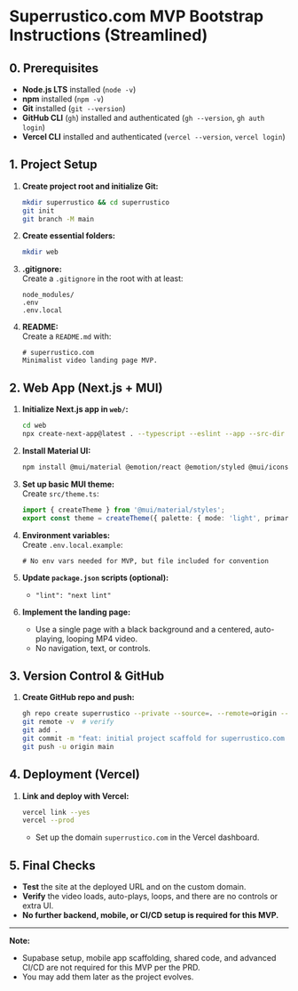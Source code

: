 # Superrustico.com MVP Bootstrap Instructions (Streamlined)

## 0. Prerequisites

- **Node.js LTS** installed (`node -v`)
- **npm** installed (`npm -v`)
- **Git** installed (`git --version`)
- **GitHub CLI** (`gh`) installed and authenticated (`gh --version`, `gh auth login`)
- **Vercel CLI** installed and authenticated (`vercel --version`, `vercel login`)

## 1. Project Setup

1. **Create project root and initialize Git:**
   ```sh
   mkdir superrustico && cd superrustico
   git init
   git branch -M main
   ```

2. **Create essential folders:**
   ```sh
   mkdir web
   ```

3. **.gitignore:**  
   Create a `.gitignore` in the root with at least:
   ```
   node_modules/
   .env
   .env.local
   ```

4. **README:**  
   Create a `README.md` with:
   ```
   # superrustico.com
   Minimalist video landing page MVP.
   ```

## 2. Web App (Next.js + MUI)

1. **Initialize Next.js app in `web/`:**
   ```sh
   cd web
   npx create-next-app@latest . --typescript --eslint --app --src-dir --import-alias "@/*" --use-npm
   ```

2. **Install Material UI:**
   ```sh
   npm install @mui/material @emotion/react @emotion/styled @mui/icons-material
   ```

3. **Set up basic MUI theme:**  
   Create `src/theme.ts`:
   ```typescript
   import { createTheme } from '@mui/material/styles';
   export const theme = createTheme({ palette: { mode: 'light', primary: { main: '#1976d2' } } });
   ```

4. **Environment variables:**  
   Create `.env.local.example`:
   ```
   # No env vars needed for MVP, but file included for convention
   ```

5. **Update `package.json` scripts (optional):**
   - `"lint": "next lint"`

6. **Implement the landing page:**  
   - Use a single page with a black background and a centered, auto-playing, looping MP4 video.
   - No navigation, text, or controls.

## 3. Version Control & GitHub

1. **Create GitHub repo and push:**
   ```sh
   gh repo create superrustico --private --source=. --remote=origin --push --confirm
   git remote -v  # verify
   git add .
   git commit -m "feat: initial project scaffold for superrustico.com MVP"
   git push -u origin main
   ```

## 4. Deployment (Vercel)

1. **Link and deploy with Vercel:**
   ```sh
   vercel link --yes
   vercel --prod
   ```
   - Set up the domain `superrustico.com` in the Vercel dashboard.

## 5. Final Checks

- **Test** the site at the deployed URL and on the custom domain.
- **Verify** the video loads, auto-plays, loops, and there are no controls or extra UI.
- **No further backend, mobile, or CI/CD setup is required for this MVP.**

---

**Note:**  
- Supabase setup, mobile app scaffolding, shared code, and advanced CI/CD are not required for this MVP per the PRD.
- You may add them later as the project evolves.